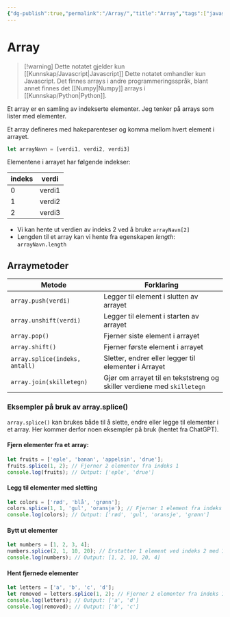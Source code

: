 ```yaml
---
{"dg-publish":true,"permalink":"/Array/","title":"Array","tags":["javascript","it1"]}
---
```



# Array
>[!warning] Dette notatet gjelder kun [[Kunnskap/Javascript\|Javascript]]
>Dette notatet omhandler kun Javascript. Det finnes arrays i andre programmeringsspråk, blant annet finnes det [[Numpy\|Numpy]] arrays i [[Kunnskap/Python\|Python]].

Et array er en samling av indekserte elementer. Jeg tenker på arrays som lister med elementer.

Et array defineres med hakeparenteser og komma mellom hvert element i arrayet.

```js
let arrayNavn = [verdi1, verdi2, verdi3]
```

Elementene i arrayet har følgende indekser:

| indeks | verdi |
| ---- | ---- |
| 0 | verdi1 |
| 1 | verdi2 |
| 2 | verdi3 |

* Vi kan hente ut verdien av indeks 2 ved å bruke `arrayNavn[2]`
* Lengden til et array kan vi hente fra egenskapen *length*: `arrayNavn.length`

## Arraymetoder

| Metode | Forklaring |
| ---- | ---- |
| `array.push(verdi)` | Legger til element i slutten av arrayet |
| `array.unshift(verdi)` | Legger til element i starten av arrayet |
| `array.pop()` | Fjerner siste element i arrayet |
| `array.shift()` | Fjerner første element i arrayet |
| `array.splice(indeks, antall)` | Sletter, endrer eller legger til elementer i Arrayet |
| `array.join(skilletegn)` | Gjør om arrayet til en tekststreng og skiller verdiene med `skilletegn` |

### Eksempler på bruk av array.splice()
`array.splice()` kan brukes både til å slette, endre eller legge til elementer i et array. Her kommer derfor noen eksempler på bruk (hentet fra ChatGPT).

#### Fjern elementer fra et array:
```js
let fruits = ['eple', 'banan', 'appelsin', 'drue'];
fruits.splice(1, 2); // Fjerner 2 elementer fra indeks 1
console.log(fruits); // Output: ['eple', 'drue']
```

#### Legg til elementer med sletting
```js
let colors = ['rød', 'blå', 'grønn'];
colors.splice(1, 1, 'gul', 'oransje'); // Fjerner 1 element fra indeks 1 og legger til to nye
console.log(colors); // Output: ['rød', 'gul', 'oransje', 'grønn']
```

#### Bytt ut elementer
```js
let numbers = [1, 2, 3, 4];
numbers.splice(2, 1, 10, 20); // Erstatter 1 element ved indeks 2 med 10 og legger til 20
console.log(numbers); // Output: [1, 2, 10, 20, 4]
```

#### Hent fjernede elementer
```js
let letters = ['a', 'b', 'c', 'd'];
let removed = letters.splice(1, 2); // Fjerner 2 elementer fra indeks 1 og lagrer dem i 'removed'
console.log(letters); // Output: ['a', 'd']
console.log(removed); // Output: ['b', 'c']
```
